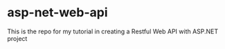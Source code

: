 # asp-net-web-api
This is the repo for my tutorial in creating a Restful Web API with ASP.NET project
